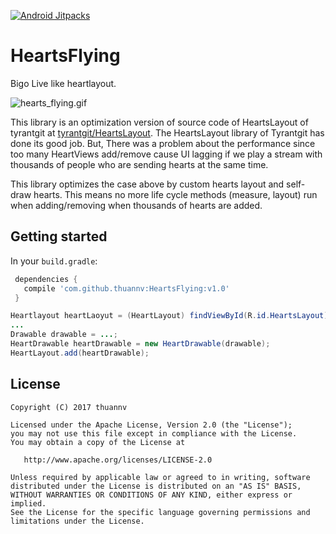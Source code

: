 [![Android Jitpacks](https://jitpack.io/v/thuannv/HeartsFlying.svg)](https://jitpack.io/#thuannv/HeartsFlying)



# HeartsFlying
Bigo Live like heartlayout.

![hearts_flying.gif](assets/hearts_flying.gif)

This library is an optimization version of source code of HeartsLayout of tyrantgit at [tyrantgit/HeartsLayout](https://github.com/tyrantgit/HeartLayout). The HeartsLayout library of Tyrantgit has done its good job. But, There was a problem about the performance since too many HeartViews add/remove cause UI lagging if we play a stream with thousands of people who are sending hearts at the same time.

This library optimizes the case above by custom hearts layout and self-draw hearts. This means no more life cycle methods (measure, layout) run when adding/removing when thousands of hearts are added.


## Getting started

In your `build.gradle`:

```gradle
 dependencies {
   compile 'com.github.thuannv:HeartsFlying:v1.0'
 }
```

```java
Heartlayout heartLaoyut = (HeartLayout) findViewById(R.id.HeartsLayout);
...
Drawable drawable = ...;
HeartDrawable heartDrawable = new HeartDrawable(drawable);
HeartLayout.add(heartDrawable);
```

## License

    Copyright (C) 2017 thuannv

    Licensed under the Apache License, Version 2.0 (the "License");
    you may not use this file except in compliance with the License.
    You may obtain a copy of the License at

       http://www.apache.org/licenses/LICENSE-2.0

    Unless required by applicable law or agreed to in writing, software
    distributed under the License is distributed on an "AS IS" BASIS,
    WITHOUT WARRANTIES OR CONDITIONS OF ANY KIND, either express or implied.
    See the License for the specific language governing permissions and
    limitations under the License.
